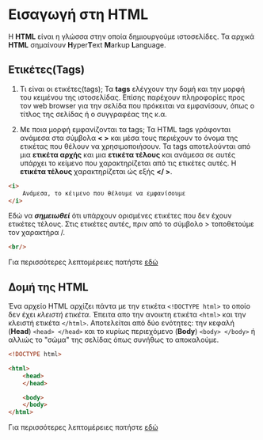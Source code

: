 # Εισαγωγή στη HTML

H **HTML** είναι η γλώσσα στην οποία δημιουργούμε ιστοσελίδες. Τα αρχικά **HTML** σημαίνουν **H**yper**T**ext **M**arkup **L**anguage.

## Eτικέτες(Tags)

1. Τι είναι οι ετικέτες(tags);
Τα **tags** ελέγχουν την δομή και την μορφή του κειμένου της ιστοσελίδας. Επίσης παρέχουν πληροφορίες προς τον web browser για την σελίδα που πρόκειται να εμφανίσουν, όπως ο τίτλος της σελίδας ή ο συγγραφέας της κ.α.

2. Με ποια μορφή εμφανίζονται τα tags;
Τα HTML tags γράφονται ανάμεσα στα σύμβολα **< >** και μέσα τους περιέχουν το όνομα της ετικέτας που θέλουν να χρησιμοποιήσουν. Τα tags αποτελούνται από μια **ετικέτα αρχής** και μια **ετικέτα τέλους** και ανάμεσα σε αυτές υπάρχει το κείμενο που χαρακτηρίζεται από τις ετικέτες αυτές. Η **ετικέτα τέλους**  χαρακτηρίζεται ώς εξής **</ >**.

```html
<i>
    Ανάμεσα, το κέιμενο που θέλουμε να εμφανίσουμε
</i>
```

Εδώ να ***σημειωθεί*** ότι υπάρχουν ορισμένες ετικέτες που δεν έχουν ετικέτες τέλους. Στις ετικέτες αυτές, πριν από το σύμβολο > τοποθετούμε τον χαρακτήρα /.

```html
<br/>
```

Για περισσότερες λεπτομέρειες πατήστε [εδώ](docs/tags.md)

## Δομή της HTML

Ένα αρχείο HTML αρχίζει πάντα με την ετικέτα ```<!DOCTYPE html>```  το οποίο δεν έχει *κλειστή ετικέτα*. Έπειτα απο την ανοικτη ετικέτα ```<html>``` και την κλειστή ετικέτα ```</html>```. Aποτελείται από δύο ενότητες: την κεφαλή (**Head**) ```<head> </head>``` και το κυρίως περιεχόμενο (**Body**) ```<body> </body>``` ή αλλιώς το "σώμα" της σελίδας όπως συνήθως το αποκαλούμε.

```html
<!DOCTYPE html>

<html>
    <head>
    </head>

    <body>
    </body>
</html>
```

Για περισσότερες λεπτομέρειες πατήστε [εδώ](docs/structure.md)
